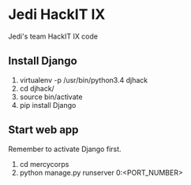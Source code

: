 # Jedi HackIT IX
Jedi's team HackIT IX code

## Install Django

1) virtualenv -p /usr/bin/python3.4 djhack
2) cd djhack/
3) source bin/activate
4) pip install Django

## Start web app

Remember to activate Django first.
1) cd mercycorps
2) python manage.py runserver 0:<PORT_NUMBER>
